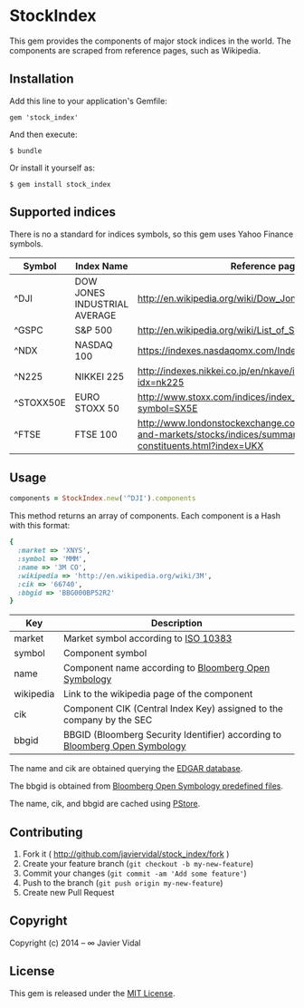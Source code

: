 # StockIndex

This gem provides the components of major stock indices in the world. The components are scraped from reference
pages, such as Wikipedia.

## Installation

Add this line to your application's Gemfile:

    gem 'stock_index'

And then execute:

    $ bundle

Or install it yourself as:

    $ gem install stock_index

## Supported indices

There is no a standard for indices symbols, so this gem uses Yahoo Finance symbols.

| Symbol | Index Name | Reference page |
| ------ | ---------- | -------------- |
| ^DJI | DOW JONES INDUSTRIAL AVERAGE | http://en.wikipedia.org/wiki/Dow_Jones_Industrial_Average |
| ^GSPC | S&P 500 | http://en.wikipedia.org/wiki/List_of_S%26P_500_companies |
| ^NDX | NASDAQ 100 | https://indexes.nasdaqomx.com/Index/Weighting/NDX |
| ^N225 | NIKKEI 225 | http://indexes.nikkei.co.jp/en/nkave/index/component?idx=nk225 |
| ^STOXX50E | EURO STOXX 50 | http://www.stoxx.com/indices/index_information.html?symbol=SX5E |
| ^FTSE | FTSE 100 | http://www.londonstockexchange.com/exchange/prices-and-markets/stocks/indices/summary/summary-indices-constituents.html?index=UKX |

## Usage

```ruby
components = StockIndex.new('^DJI').components
```
This method returns an array of components. Each component is a Hash with this format:

```ruby
{
  :market => 'XNYS',
  :symbol => 'MMM',
  :name => '3M CO',
  :wikipedia => 'http://en.wikipedia.org/wiki/3M',
  :cik => '66740',
  :bbgid => 'BBG000BP52R2'
}
```

| Key       | Description |
| ----------| ----------- |
| market    | Market symbol according to [ISO 10383](https://github.com/javiervidal/mic) |
| symbol    | Component symbol |
| name      | Component name according to [Bloomberg Open Symbology](http://bsym.bloomberg.com/sym/) |
| wikipedia | Link to the wikipedia page of the component |
| cik       | Component CIK (Central Index Key) assigned to the company by the SEC |
| bbgid     | BBGID (Bloomberg Security Identifier) according to [Bloomberg Open Symbology](http://bsym.bloomberg.com/sym/)|

The name and cik are obtained querying the [EDGAR database](http://www.sec.gov/edgar/searchedgar/companysearch.html).

The bbgid is obtained from [Bloomberg Open Symbology predefined files](http://bsym.bloomberg.com/sym/).

The name, cik, and bbgid are cached using [PStore](http://ruby-doc.org/stdlib-1.9.2/libdoc/pstore/rdoc/PStore.html).

## Contributing

1. Fork it ( http://github.com/javiervidal/stock_index/fork )
2. Create your feature branch (`git checkout -b my-new-feature`)
3. Commit your changes (`git commit -am 'Add some feature'`)
4. Push to the branch (`git push origin my-new-feature`)
5. Create new Pull Request

## Copyright

Copyright (c) 2014 – ∞ Javier Vidal

## License

This gem is released under the [MIT License](http://opensource.org/licenses/MIT).